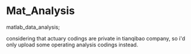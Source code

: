 # Mat_Analysis
matlab_data_analysis;

considering that actuary codings are private in tianqibao company, so i'd only upload some operating analysis codings instead.
